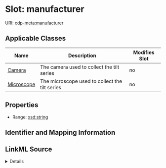 # Slot: manufacturer

URI: [cdp-meta:manufacturer](metadatamanufacturer)



<!-- no inheritance hierarchy -->




## Applicable Classes

| Name | Description | Modifies Slot |
| --- | --- | --- |
[Camera](Camera.md) | The camera used to collect the tilt series |  no  |
[Microscope](Microscope.md) | The microscope used to collect the tilt series |  no  |







## Properties

* Range: [xsd:string](http://www.w3.org/2001/XMLSchema#string)





## Identifier and Mapping Information








## LinkML Source

<details>
```yaml
name: manufacturer
alias: manufacturer
domain_of:
- Camera
- Microscope
range: string

```
</details>